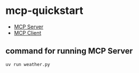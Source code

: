 # mcp-quickstart

- [MCP Server](https://modelcontextprotocol.io/quickstart/server)
- [MCP Client](https://modelcontextprotocol.io/quickstart/client)

## command for running MCP Server

```shell
uv run weather.py
```
